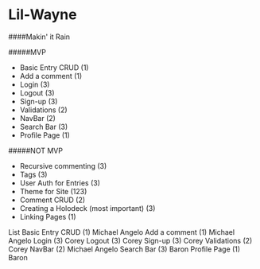 Lil-Wayne
=========

####Makin' it Rain

#####MVP 
* Basic Entry CRUD (1)
* Add a comment (1)
* Login (3)
* Logout (3)
* Sign-up (3)
* Validations (2)
* NavBar (2)
* Search Bar (3)
* Profile Page (1)

#####NOT MVP
* Recursive commenting (3)
* Tags (3)
* User Auth for Entries (3)
* Theme for Site (123)
* Comment CRUD (2)
* Creating a Holodeck (most important) (3)
* Linking Pages (1)

List
Basic Entry CRUD (1) Michael Angelo
Add a comment (1) Michael Angelo
Login (3) Corey
Logout (3) Corey
Sign-up (3) Corey
Validations (2) Corey
NavBar (2) Michael Angelo
Search Bar (3) Baron
Profile Page (1) Baron
